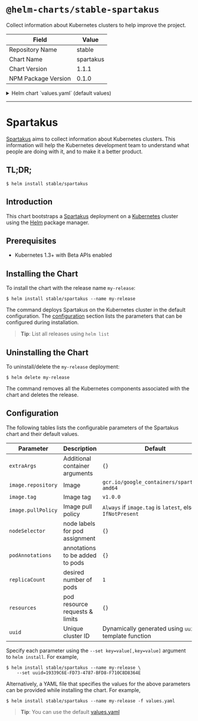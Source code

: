 # `@helm-charts/stable-spartakus`

Collect information about Kubernetes clusters to help improve the project.

| Field               | Value     |
| ------------------- | --------- |
| Repository Name     | stable    |
| Chart Name          | spartakus |
| Chart Version       | 1.1.1     |
| NPM Package Version | 0.1.0     |

<details>

<summary>Helm chart `values.yaml` (default values)</summary>

```yaml
extraArgs: {}

## Container image
##
image:
  repository: gcr.io/google_containers/spartakus-amd64
  tag: v1.0.0
  pullPolicy: IfNotPresent

## Node labels for pod assignment
## Ref: https://kubernetes.io/docs/user-guide/node-selection/
##
nodeSelector: {}

## Annotations to be added to pods
##
podAnnotations: {}

replicaCount: 1

## Resource requests and limits
## Ref: http://kubernetes.io/docs/user-guide/compute-resources/
##
resources:
  {}
  # limits:
  #   cpu: 2m
  #   memory: 8Mi
  # requests:
  #   cpu: 2m
  #   memory: 8Mi

## A version 4 UUID to uniquely identify the cluster
## If not provided, Helm will generate automatically at install-time.
##
uuid: ''
```

</details>

---

# Spartakus

[Spartakus](https://github.com/kubernetes-incubator/spartakus) aims to collect information about Kubernetes clusters. This information will help the Kubernetes development team to understand what people are doing with it, and to make it a better product.

## TL;DR;

```console
$ helm install stable/spartakus
```

## Introduction

This chart bootstraps a [Spartakus](https://github.com/kubernetes-incubator/spartakus) deployment on a [Kubernetes](http://kubernetes.io) cluster using the [Helm](https://helm.sh) package manager.

## Prerequisites

- Kubernetes 1.3+ with Beta APIs enabled

## Installing the Chart

To install the chart with the release name `my-release`:

```console
$ helm install stable/spartakus --name my-release
```

The command deploys Spartakus on the Kubernetes cluster in the default configuration. The [configuration](#configuration) section lists the parameters that can be configured during installation.

> **Tip**: List all releases using `helm list`

## Uninstalling the Chart

To uninstall/delete the `my-release` deployment:

```console
$ helm delete my-release
```

The command removes all the Kubernetes components associated with the chart and deletes the release.

## Configuration

The following tables lists the configurable parameters of the Spartakus chart and their default values.

| Parameter          | Description                     | Default                                                  |
| ------------------ | ------------------------------- | -------------------------------------------------------- |
| `extraArgs`        | Additional container arguments  | `{}`                                                     |
| `image.repository` | Image                           | `gcr.io/google_containers/spartakus-amd64`               |
| `image.tag`        | Image tag                       | `v1.0.0`                                                 |
| `image.pullPolicy` | Image pull policy               | `Always` if `image.tag` is `latest`, else `IfNotPresent` |
| `nodeSelector`     | node labels for pod assignment  | `{}`                                                     |
| `podAnnotations`   | annotations to be added to pods | `{}`                                                     |
| `replicaCount`     | desired number of pods          | `1`                                                      |
| `resources`        | pod resource requests & limits  | `{}`                                                     |
| `uuid`             | Unique cluster ID               | Dynamically generated using `uuidv4` template function   |

Specify each parameter using the `--set key=value[,key=value]` argument to `helm install`. For example,

```console
$ helm install stable/spartakus --name my-release \
    --set uuid=19339C6E-FD73-4787-BFD8-F710C8D8364E
```

Alternatively, a YAML file that specifies the values for the above parameters can be provided while installing the chart. For example,

```console
$ helm install stable/spartakus --name my-release -f values.yaml
```

> **Tip**: You can use the default [values.yaml](values.yaml)
